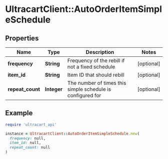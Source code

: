 # UltracartClient::AutoOrderItemSimpleSchedule

## Properties

| Name | Type | Description | Notes |
| ---- | ---- | ----------- | ----- |
| **frequency** | **String** | Frequency of the rebill if not a fixed schedule | [optional] |
| **item_id** | **String** | Item ID that should rebill | [optional] |
| **repeat_count** | **Integer** | The number of times this simple schedule is configured for | [optional] |

## Example

```ruby
require 'ultracart_api'

instance = UltracartClient::AutoOrderItemSimpleSchedule.new(
  frequency: null,
  item_id: null,
  repeat_count: null
)
```

